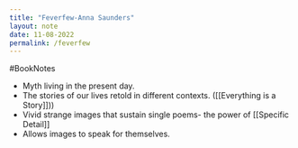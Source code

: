 ```yaml
---
title: "Feverfew-Anna Saunders"
layout: note
date: 11-08-2022
permalink: /feverfew
---
```


#BookNotes

* Myth living in the present day.
* The stories of our lives retold in different contexts. ([[Everything is a Story]]))
* Vivid strange images that sustain single poems- the power of [[Specific Detail]]
* Allows images to speak for themselves.
